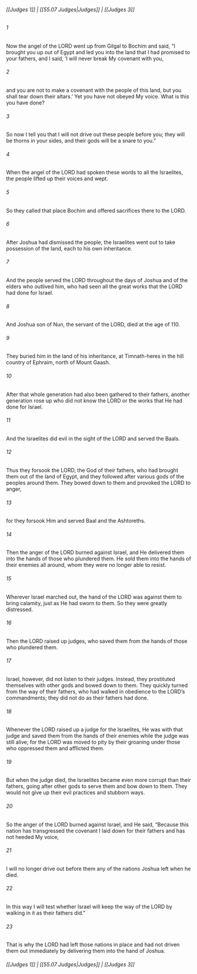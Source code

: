 
###### [[Judges 1]] | [[55.07 Judges|Judges]] | [[Judges 3]]

###### 1
Now the angel of the LORD went up from Gilgal to Bochim and said, “I brought you up out of Egypt and led you into the land that I had promised to your fathers, and I said, ‘I will never break My covenant with you,
###### 2
and you are not to make a covenant with the people of this land, but you shall tear down their altars.’ Yet you have not obeyed My voice. What is this you have done?
###### 3
So now I tell you that I will not drive out these people before you; they will be thorns in your sides, and their gods will be a snare to you.”
###### 4
When the angel of the LORD had spoken these words to all the Israelites, the people lifted up their voices and wept.
###### 5
So they called that place Bochim and offered sacrifices there to the LORD.
###### 6
After Joshua had dismissed the people, the Israelites went out to take possession of the land, each to his own inheritance.
###### 7
And the people served the LORD throughout the days of Joshua and of the elders who outlived him, who had seen all the great works that the LORD had done for Israel.
###### 8
And Joshua son of Nun, the servant of the LORD, died at the age of 110.
###### 9
They buried him in the land of his inheritance, at Timnath-heres in the hill country of Ephraim, north of Mount Gaash.
###### 10
After that whole generation had also been gathered to their fathers, another generation rose up who did not know the LORD or the works that He had done for Israel.
###### 11
And the Israelites did evil in the sight of the LORD and served the Baals.
###### 12
Thus they forsook the LORD, the God of their fathers, who had brought them out of the land of Egypt, and they followed after various gods of the peoples around them. They bowed down to them and provoked the LORD to anger,
###### 13
for they forsook Him and served Baal and the Ashtoreths.
###### 14
Then the anger of the LORD burned against Israel, and He delivered them into the hands of those who plundered them. He sold them into the hands of their enemies all around, whom they were no longer able to resist.
###### 15
Wherever Israel marched out, the hand of the LORD was against them to bring calamity, just as He had sworn to them. So they were greatly distressed.
###### 16
Then the LORD raised up judges, who saved them from the hands of those who plundered them.
###### 17
Israel, however, did not listen to their judges. Instead, they prostituted themselves with other gods and bowed down to them. They quickly turned from the way of their fathers, who had walked in obedience to the LORD’s commandments; they did not do as their fathers had done.
###### 18
Whenever the LORD raised up a judge for the Israelites, He was with that judge and saved them from the hands of their enemies while the judge was still alive; for the LORD was moved to pity by their groaning under those who oppressed them and afflicted them.
###### 19
But when the judge died, the Israelites became even more corrupt than their fathers, going after other gods to serve them and bow down to them. They would not give up their evil practices and stubborn ways.
###### 20
So the anger of the LORD burned against Israel, and He said, “Because this nation has transgressed the covenant I laid down for their fathers and has not heeded My voice,
###### 21
I will no longer drive out before them any of the nations Joshua left when he died.
###### 22
In this way I will test whether Israel will keep the way of the LORD by walking in it as their fathers did.”
###### 23
That is why the LORD had left those nations in place and had not driven them out immediately by delivering them into the hand of Joshua.

###### [[Judges 1]] | [[55.07 Judges|Judges]] | [[Judges 3]]
